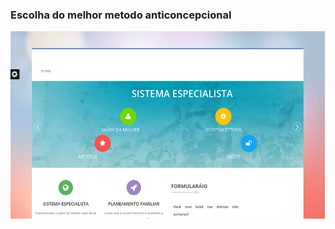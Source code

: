  <h3>Escolha do melhor metodo anticoncepcional</h3>

  <div align="center">
    <img src="darlene.png" width="100%" height="300px"</img> 
</div>
